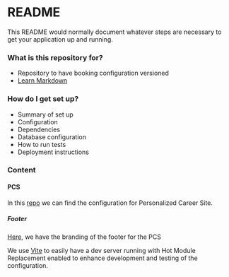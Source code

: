 # README #

This README would normally document whatever steps are necessary to get your application up and running.

### What is this repository for? ###

* Repository to have booking configuration versioned
* [Learn Markdown](https://bitbucket.org/tutorials/markdowndemo)

### How do I get set up? ###



* Summary of set up
* Configuration
* Dependencies
* Database configuration
* How to run tests
* Deployment instructions

### Content ###

#### PCS ####

In this [repo](https://bitbucket.org/nformal/booking/src/master/PCS) we can find the configuration for Personalized Career Site.

##### Footer #####

[Here](https://bitbucket.org/nformal/booking/src/master/PCS/footer), we have the branding of the footer for the PCS

We use [Vite](https://vitejs.dev/guide/) to easily have a dev server running with Hot Module Replacement enabled to enhance development and testing of the configuration.


